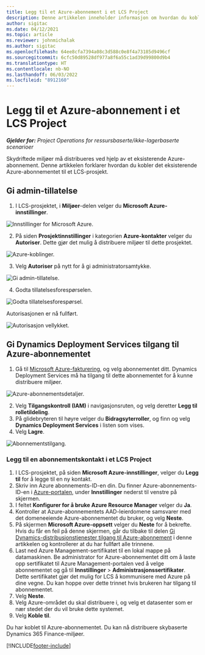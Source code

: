 ```yaml
---
title: Legg til et Azure-abonnement i et LCS Project
description: Denne artikkelen inneholder informasjon om hvordan du kobler Azure-abonnementet til et LCS-prosjekt.
author: sigitac
ms.date: 04/12/2021
ms.topic: article
ms.reviewer: johnmichalak
ms.author: sigitac
ms.openlocfilehash: 64ee8cfa7394a08c3d588c0e8f4a73185d9496cf
ms.sourcegitcommit: 6cfc50d89528df977a8f6a55c1ad39d99800d9b4
ms.translationtype: HT
ms.contentlocale: nb-NO
ms.lasthandoff: 06/03/2022
ms.locfileid: "8912160"
---
```

# <a name="add-an-azure-subscription-to-an-lcs-project"></a>Legg til et Azure-abonnement i et LCS Project

_**Gjelder for:** Project Operations for ressursbaserte/ikke-lagerbaserte scenarioer_

Skydriftede miljøer må distribueres ved hjelp av et eksisterende Azure-abonnement. Denne artikkelen forklarer hvordan du kobler det eksisterende Azure-abonnementet til et LCS-prosjekt. 

## <a name="grant-admin-consent"></a>Gi admin-tillatelse

1. I LCS-prosjektet, i **Miljøer**-delen velger du **Microsoft Azure-innstillinger**.

![Innstillinger for Microsoft Azure.](./media/1MicrosoftAzureSettings.png)

2. På siden **Prosjektinnstillinger** i kategorien **Azure-kontakter** velger du **Autoriser**. Dette gjør det mulig å distribuere miljøer til dette prosjektet.

![Azure-koblinger.](./media/2AzureConnectors.png)

3. Velg **Autoriser** på nytt for å gi administratorsamtykke.

![Gi admin-tillatelse.](./media/3GrantAdminConsent.png)

4. Godta tillatelsesforespørselen.

![Godta tillatelsesforespørsel.](./media/4AcceptPermissionRequest.png)

Autorisasjonen er nå fullført. 

![Autorisasjon vellykket.](./media/5AuthorizationComplete.png)

## <a name="provide-dynamics-deployment-services-access-to-your-azure-subscription"></a><a name="provide"></a>Gi Dynamics Deployment Services tilgang til Azure-abonnementet

1. Gå til [Microsoft Azure-fakturering](https://portal.azure.com/#blade/Microsoft\_Azure\_Billing/SubscriptionsBlade), og velg abonnementet ditt. Dynamics Deployment Services må ha tilgang til dette abonnementet for å kunne distribuere miljøer.

![Azure-abonnementsdetaljer.](./media/6AzureSubscription.png)

2. Velg **Tilgangskontroll (IAM)** i navigasjonsruten, og velg deretter **Legg til rolletildeling**.
3. På glidebryteren til høyre velger du **Bidragsyterroller**, og finn og velg **Dynamics Deployment Services** i listen som vises. 
4. Velg **Lagre**.

![Abonnementstilgang.](./media/7SubscriptionAccess.png)

### <a name="add-a-subscription-connector-to-an-lcs-project"></a>Legg til en abonnementskontakt i et LCS Project

1. I LCS-prosjektet, på siden **Microsoft Azure-innstillinger**, velger du **Legg til** for å legge til en ny kontakt.
2. Skriv inn Azure abonnements-ID-en din. Du finner Azure-abonnements-ID-en i [Azure-portalen](https://ms.portal.azure.com/), under **Innstillinger** nederst til venstre på skjermen.
3. I feltet **Konfigurer for å bruke Azure Resource Manager** velger du **Ja**.
4. Kontroller at Azure-abonnementets AAD-leierdomene samsvarer med det domeneeiende Azure-abonnementet du bruker, og velg **Neste**.
5. På skjermen **Microsoft Azure-oppsett** velger du **Neste** for å bekrefte. Hvis du får en feil på denne skjermen, går du tilbake til delen [Gi Dynamics-distribusjonstjenester tilgang til Azure-abonnement](#provide) i denne artikkelen og kontrollerer at du har fullført alle trinnene.
6. Last ned Azure Management-sertifikatet til en lokal mappe på datamaskinen. Be administrator for Azure-abonnementet ditt om å laste opp sertifikatet til Azure Management-portalen ved å velge abonnementet og gå til **Innstillinger** > **Administrasjonssertifikater**. Dette sertifikatet gjør det mulig for LCS å kommunisere med Azure på dine vegne. Du kan hoppe over dette trinnet hvis brukeren har tilgang til abonnementet.
7. Velg **Neste**.
8. Velg Azure-området du skal distribuere i, og velg et datasenter som er nær stedet der du vil bruke dette systemet.
9.  Velg **Koble til**.

Du har koblet til Azure-abonnementet. Du kan nå distribuere skybaserte Dynamics 365 Finance-miljøer.




[!INCLUDE[footer-include](../includes/footer-banner.md)]
